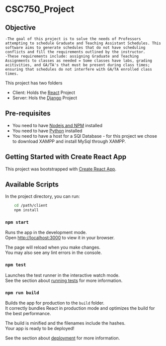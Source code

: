 # CSC750_Project

## Objective
    -The goal of this project is to solve the needs of Professors attempting to schedule Graduate and Teaching Assistant Schedules. This software aims to generate schedules that do not have scheduling conflicts and fill the requirements outlined by the instructor.
    -These requirements include: assigning Graduate and Teaching Assignments to classes as needed = Some classes have labs, grading acitivities, and GA/TA's that must be present during class times; ensuring that schedules do not interfere with GA/TA enrolled class times.

This project has two folders

- Client: Holds the [React](https://reactjs.org/docs/getting-started.html) Project
- Server: Hols the [Django](https://docs.djangoproject.com/en/4.1/intro/tutorial01/) Project

## Pre-requisites
- You need to have [Nodejs and NPM](https://nodejs.org/en/download/) installed
- You need to have [Python](https://www.digitalocean.com/community/tutorials/install-python-windows-10) installed
- You need to have a host for a SQl Database - for this project we chose to download XAMPP and install MySql through XAMPP.

## Getting Started with Create React App

This project was bootstrapped with [Create React App](https://github.com/facebook/create-react-app).

## Available Scripts

In the project directory, you can run:

```bash
    cd /path/client
    npm install
```

### `npm start`

Runs the app in the development mode.\
Open [http://localhost:3000](http://localhost:3000) to view it in your browser.

The page will reload when you make changes.\
You may also see any lint errors in the console.

### `npm test`

Launches the test runner in the interactive watch mode.\
See the section about [running tests](https://facebook.github.io/create-react-app/docs/running-tests) for more information.

### `npm run build`

Builds the app for production to the `build` folder.\
It correctly bundles React in production mode and optimizes the build for the best performance.

The build is minified and the filenames include the hashes.\
Your app is ready to be deployed!

See the section about [deployment](https://facebook.github.io/create-react-app/docs/deployment) for more information.

